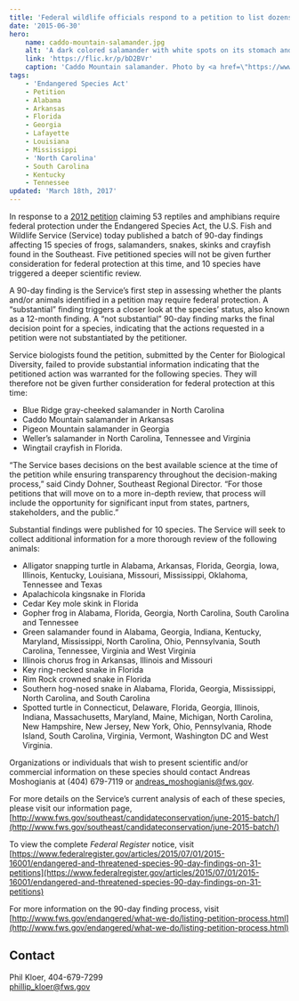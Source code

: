 ```yaml
---
title: 'Federal wildlife officials respond to a petition to list dozens of species under the Endangered Species Act'
date: '2015-06-30'
hero:
    name: caddo-mountain-salamander.jpg
    alt: 'A dark colored salamander with white spots on its stomach and sides.'
    link: 'https://flic.kr/p/bD2BVr'
    caption: 'Caddo Mountain salamander. Photo by <a href=\"https://www.flickr.com/photos/38984611@N03/\" target="_blank">Aposematic herpetologist</a>, <a href=\"https://creativecommons.org/licenses/by-nc/2.0/\" target="_blank">CC-BY-NC 2.0.</a>'
tags:
    - 'Endangered Species Act'
    - Petition
    - Alabama
    - Arkansas
    - Florida
    - Georgia
    - Lafayette
    - Louisiana
    - Mississippi
    - 'North Carolina'
    - South Carolina
    - Kentucky
    - Tennessee
updated: 'March 18th, 2017'
---
```


In response to a [2012 petition](http://www.fws.gov/southeast/candidateconservation/june-2015-batch/) claiming 53 reptiles and amphibians require federal protection under the Endangered Species Act, the U.S. Fish and Wildlife Service (Service) today published a batch of 90-day findings affecting 15 species of frogs, salamanders, snakes, skinks and crayfish found in the Southeast. Five petitioned species will not be given further consideration for federal protection at this time, and 10 species have triggered a deeper scientific review.

A 90-day finding is the Service’s first step in assessing whether the plants and/or animals identified in a petition may require federal protection. A “substantial” finding triggers a closer look at the species’ status, also known as a 12-month finding. A “not substantial” 90-day finding marks the final decision point for a species, indicating that the actions requested in a petition were not substantiated by the petitioner.

Service biologists found the petition, submitted by the Center for Biological Diversity, failed to provide substantial information indicating that the petitioned action was warranted for the following species. They will therefore not be given further consideration for federal protection at this time:

*   Blue Ridge gray-cheeked salamander in North Carolina
*   Caddo Mountain salamander in Arkansas
*   Pigeon Mountain salamander in Georgia
*   Weller’s salamander in North Carolina, Tennessee and Virginia
*   Wingtail crayfish in Florida.

“The Service bases decisions on the best available science at the time of the petition while ensuring transparency throughout the decision-making process,” said Cindy Dohner, Southeast Regional Director. “For those petitions that will move on to a more in-depth review, that process will include the opportunity for significant input from states, partners, stakeholders, and the public.”

Substantial findings were published for 10 species. The Service will seek to collect additional information for a more thorough review of the following animals:

*   Alligator snapping turtle in Alabama, Arkansas, Florida, Georgia, Iowa, Illinois, Kentucky, Louisiana, Missouri, Mississippi, Oklahoma, Tennessee and Texas
*   Apalachicola kingsnake in Florida
*   Cedar Key mole skink in Florida
*   Gopher frog in Alabama, Florida, Georgia, North Carolina, South Carolina and Tennessee
*   Green salamander found in Alabama, Georgia, Indiana, Kentucky, Maryland, Mississippi, North Carolina, Ohio, Pennsylvania, South Carolina, Tennessee, Virginia and West Virginia
*   Illinois chorus frog in Arkansas, Illinois and Missouri
*   Key ring-necked snake in Florida
*   Rim Rock crowned snake in Florida
*   Southern hog-nosed snake in Alabama, Florida, Georgia, Mississippi, North Carolina, and South Carolina
*   Spotted turtle in Connecticut, Delaware, Florida, Georgia, Illinois, Indiana, Massachusetts, Maryland, Maine, Michigan, North Carolina, New Hampshire, New Jersey, New York, Ohio, Pennsylvania, Rhode Island, South Carolina, Virginia, Vermont, Washington DC and West Virginia.

Organizations or individuals that wish to present scientific and/or commercial information on these species should contact Andreas Moshogianis at (404) 679-7119 or andreas_moshogianis@fws.gov.

For more details on the Service’s current analysis of each of these species, please visit our information page, [http://www.fws.gov/southeast/candidateconservation/june-2015-batch/](http://www.fws.gov/southeast/candidateconservation/june-2015-batch/)

To view the complete _Federal Register_ notice, visit [https://www.federalregister.gov/articles/2015/07/01/2015-16001/endangered-and-threatened-species-90-day-findings-on-31-petitions](https://www.federalregister.gov/articles/2015/07/01/2015-16001/endangered-and-threatened-species-90-day-findings-on-31-petitions)

For more information on the 90-day finding process, visit [http://www.fws.gov/endangered/what-we-do/listing-petition-process.html](http://www.fws.gov/endangered/what-we-do/listing-petition-process.html)

## Contact

Phil Kloer, 404-679-7299  
[phillip_kloer@fws.gov](mailto:phillip_kloer@fws.gov)
